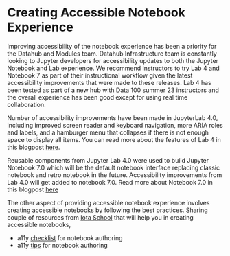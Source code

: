 # Creating Accessible Notebook Experience

Improving accessibility of the notebook experience has been a priority for the Datahub and Modules team. Datahub Infrastructure team is constantly looking to Jupyter developers for accessibility updates to both the Jupyter Notebook and Lab experience. We recommend instructors to try Lab 4 and Notebook 7 as part of their instructional workflow given the latest accessibility improvements that were made to these releases. Lab 4 has been tested as part of a new hub with Data 100 summer 23 instructors and the overall experience has been good except for using real time collaboration.

Number of accessibility improvements have been made in JupyterLab 4.0, including improved screen reader and keyboard navigation, more ARIA roles and labels, and a hamburger menu that collapses if there is not enough space to display all items. You can read more about the features of Lab 4 in this blogpost [here](https://blog.jupyter.org/jupyterlab-4-0-is-here-388d05e03442).

Reusable components from Jupyter Lab 4.0 were used to build Jupyter Notebook 7.0 which will be the default notebook interface replacing classic notebook and retro notebook in the future. Accessibility improvements from Lab 4.0 will get added to notebook 7.0. Read more about Notebook 7.0 in this blogpost [here](https://medium.com/jupyter-blog/announcing-jupyter-notebook-7-8d6d66126dcf)

The other aspect of providing accessible notebook experience involves creating accessible notebooks by following the best practices. Sharing couple of resources from [Iota School](https://github.com/Iota-School) that will help you in creating accessible notebooks,

- a11y [checklist](https://iota-school.github.io/notebooks-for-all/exports/resources/event-hackathon/notebook-authoring-checklist/) for notebook authoring
- a11y [tips](https://iota-school.github.io/notebooks-for-all/exports/resources/event-hackathon/accessibility-tips-for-jupyter-notebooks/#visualization-accessibility) for notebook authoring

